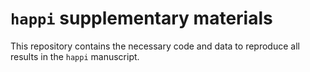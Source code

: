 # `happi` supplementary materials 
This repository contains the necessary code and data to reproduce all results in the `happi` manuscript. 
